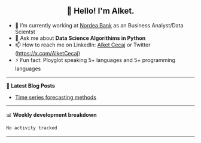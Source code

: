 <h2 align="center">👋 Hello! I'm Alket.</h2>
<p align="center">
  
 
</p>


- 🔭 I’m currently working at [Nordea Bank]([https://knowbe4.com](https://www.nordea.dk/)) as an Business Analyst/Data Scientst
- 💬 Ask me about **Data Science Algorithims in Python**
- 📫 How to reach me on LinkedIn: [Alket Cecaj](https://www.linkedin.com/in/alket-cecaj/) or Twitter (https://x.com/AlketCecaj)
- ⚡ Fun fact: Ployglot speaking 5+ languages and 5+ programming languages

-------

**📝 Latest Blog Posts**

<!-- BLOG-POST-LIST:START -->
- [Time series forecasting methods](https://www.mdpi.com/2076-3417/10/18/6580)


-------

📊 **Weekly development breakdown**
<!--START_SECTION:waka-->

```txt
No activity tracked
```

<!--END_SECTION:waka-->

-------
